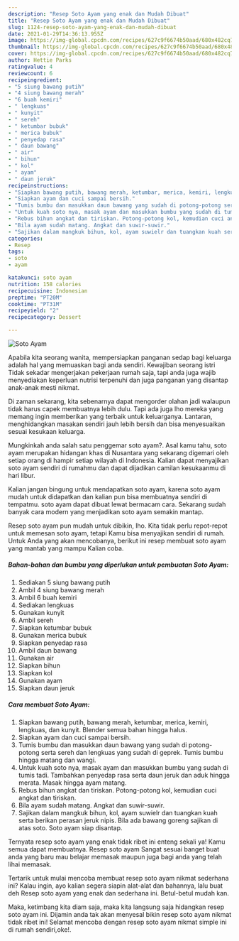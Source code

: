 ```yaml
---
description: "Resep Soto Ayam yang enak dan Mudah Dibuat"
title: "Resep Soto Ayam yang enak dan Mudah Dibuat"
slug: 1124-resep-soto-ayam-yang-enak-dan-mudah-dibuat
date: 2021-01-29T14:36:13.955Z
image: https://img-global.cpcdn.com/recipes/627c9f6674b50aad/680x482cq70/soto-ayam-foto-resep-utama.jpg
thumbnail: https://img-global.cpcdn.com/recipes/627c9f6674b50aad/680x482cq70/soto-ayam-foto-resep-utama.jpg
cover: https://img-global.cpcdn.com/recipes/627c9f6674b50aad/680x482cq70/soto-ayam-foto-resep-utama.jpg
author: Hettie Parks
ratingvalue: 4
reviewcount: 6
recipeingredient:
- "5 siung bawang putih"
- "4 siung bawang merah"
- "6 buah kemiri"
- " lengkuas"
- " kunyit"
- " sereh"
- " ketumbar bubuk"
- " merica bubuk"
- " penyedap rasa"
- " daun bawang"
- " air"
- " bihun"
- " kol"
- " ayam"
- " daun jeruk"
recipeinstructions:
- "Siapkan bawang putih, bawang merah, ketumbar, merica, kemiri, lengkuas, dan kunyit. Blender semua bahan hingga halus."
- "Siapkan ayam dan cuci sampai bersih."
- "Tumis bumbu dan masukkan daun bawang yang sudah di potong-potong serta sereh dan lengkuas yang sudah di geprek. Tumis bumbu hingga matang dan wangi."
- "Untuk kuah soto nya, masak ayam dan masukkan bumbu yang sudah di tumis tadi. Tambahkan penyedap rasa serta daun jeruk dan aduk hingga merata. Masak hingga ayam matang."
- "Rebus bihun angkat dan tiriskan. Potong-potong kol, kemudian cuci angkat dan tiriskan."
- "Bila ayam sudah matang. Angkat dan suwir-suwir."
- "Sajikan dalam mangkuk bihun, kol, ayam suwielr dan tuangkan kuah serta berikan perasan jeruk nipis. Bila ada bawang goreng sajikan di atas soto. Soto ayam siap disantap."
categories:
- Resep
tags:
- soto
- ayam

katakunci: soto ayam 
nutrition: 158 calories
recipecuisine: Indonesian
preptime: "PT20M"
cooktime: "PT31M"
recipeyield: "2"
recipecategory: Dessert

---
```



![Soto Ayam](https://img-global.cpcdn.com/recipes/627c9f6674b50aad/680x482cq70/soto-ayam-foto-resep-utama.jpg)

Apabila kita seorang wanita, mempersiapkan panganan sedap bagi keluarga adalah hal yang memuaskan bagi anda sendiri. Kewajiban seorang istri Tidak sekadar mengerjakan pekerjaan rumah saja, tapi anda juga wajib menyediakan keperluan nutrisi terpenuhi dan juga panganan yang disantap anak-anak mesti nikmat.

Di zaman  sekarang, kita sebenarnya dapat mengorder olahan jadi walaupun tidak harus capek membuatnya lebih dulu. Tapi ada juga lho mereka yang memang ingin memberikan yang terbaik untuk keluarganya. Lantaran, menghidangkan masakan sendiri jauh lebih bersih dan bisa menyesuaikan sesuai kesukaan keluarga. 



Mungkinkah anda salah satu penggemar soto ayam?. Asal kamu tahu, soto ayam merupakan hidangan khas di Nusantara yang sekarang digemari oleh setiap orang di hampir setiap wilayah di Indonesia. Kalian dapat menyajikan soto ayam sendiri di rumahmu dan dapat dijadikan camilan kesukaanmu di hari libur.

Kalian jangan bingung untuk mendapatkan soto ayam, karena soto ayam mudah untuk didapatkan dan kalian pun bisa membuatnya sendiri di tempatmu. soto ayam dapat dibuat lewat bermacam cara. Sekarang sudah banyak cara modern yang menjadikan soto ayam semakin mantap.

Resep soto ayam pun mudah untuk dibikin, lho. Kita tidak perlu repot-repot untuk memesan soto ayam, tetapi Kamu bisa menyajikan sendiri di rumah. Untuk Anda yang akan mencobanya, berikut ini resep membuat soto ayam yang mantab yang mampu Kalian coba.

<!--inarticleads1-->

##### Bahan-bahan dan bumbu yang diperlukan untuk pembuatan Soto Ayam:

1. Sediakan 5 siung bawang putih
1. Ambil 4 siung bawang merah
1. Ambil 6 buah kemiri
1. Sediakan  lengkuas
1. Gunakan  kunyit
1. Ambil  sereh
1. Siapkan  ketumbar bubuk
1. Gunakan  merica bubuk
1. Siapkan  penyedap rasa
1. Ambil  daun bawang
1. Gunakan  air
1. Siapkan  bihun
1. Siapkan  kol
1. Gunakan  ayam
1. Siapkan  daun jeruk




<!--inarticleads2-->

##### Cara membuat Soto Ayam:

1. Siapkan bawang putih, bawang merah, ketumbar, merica, kemiri, lengkuas, dan kunyit. Blender semua bahan hingga halus.
1. Siapkan ayam dan cuci sampai bersih.
1. Tumis bumbu dan masukkan daun bawang yang sudah di potong-potong serta sereh dan lengkuas yang sudah di geprek. Tumis bumbu hingga matang dan wangi.
1. Untuk kuah soto nya, masak ayam dan masukkan bumbu yang sudah di tumis tadi. Tambahkan penyedap rasa serta daun jeruk dan aduk hingga merata. Masak hingga ayam matang.
1. Rebus bihun angkat dan tiriskan. Potong-potong kol, kemudian cuci angkat dan tiriskan.
1. Bila ayam sudah matang. Angkat dan suwir-suwir.
1. Sajikan dalam mangkuk bihun, kol, ayam suwielr dan tuangkan kuah serta berikan perasan jeruk nipis. Bila ada bawang goreng sajikan di atas soto. Soto ayam siap disantap.




Ternyata resep soto ayam yang enak tidak ribet ini enteng sekali ya! Kamu semua dapat membuatnya. Resep soto ayam Sangat sesuai banget buat anda yang baru mau belajar memasak maupun juga bagi anda yang telah lihai memasak.

Tertarik untuk mulai mencoba membuat resep soto ayam nikmat sederhana ini? Kalau ingin, ayo kalian segera siapin alat-alat dan bahannya, lalu buat deh Resep soto ayam yang enak dan sederhana ini. Betul-betul mudah kan. 

Maka, ketimbang kita diam saja, maka kita langsung saja hidangkan resep soto ayam ini. Dijamin anda tak akan menyesal bikin resep soto ayam nikmat tidak ribet ini! Selamat mencoba dengan resep soto ayam nikmat simple ini di rumah sendiri,oke!.

